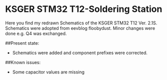 # KSGER STM32 T12-Soldering Station

Here you find my redrawn Schematics of the KSGER STM32 T12 Ver. 2.1S.
Schematics were adopted from eevblog floobydust. Minor changes were done
e.g. Q4 was exchanged. 

##Present state:
- Schematics were added and component prefixes were corrected. 

 
##Known issues:
- Some capacitor values are missing
